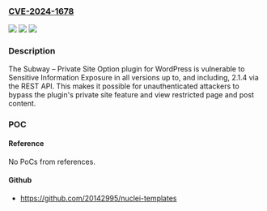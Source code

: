 ### [CVE-2024-1678](https://cve.mitre.org/cgi-bin/cvename.cgi?name=CVE-2024-1678)
![](https://img.shields.io/static/v1?label=Product&message=Subway%20%E2%80%93%20Private%20Site%20Option&color=blue)
![](https://img.shields.io/static/v1?label=Version&message=*%3C%3D%202.1.4%20&color=brighgreen)
![](https://img.shields.io/static/v1?label=Vulnerability&message=CWE-284%20Improper%20Access%20Control&color=brighgreen)

### Description

The Subway – Private Site Option plugin for WordPress is vulnerable to Sensitive Information Exposure in all versions up to, and including, 2.1.4 via the REST API. This makes it possible for unauthenticated attackers to bypass the plugin's private site feature and view restricted page and post content.

### POC

#### Reference
No PoCs from references.

#### Github
- https://github.com/20142995/nuclei-templates

